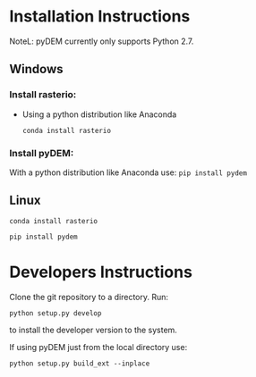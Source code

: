 # Installation Instructions
NoteL: pyDEM currently only supports Python 2.7.

## Windows

### Install rasterio:

* Using a python distribution like Anaconda

   ```conda install rasterio```

### Install pyDEM:

With a python distribution like Anaconda use:
```pip install pydem```


## Linux

```
conda install rasterio

pip install pydem
```

# Developers Instructions

Clone the git repository to a directory. Run:
```
python setup.py develop
```

to install the developer version to the system.

If using pyDEM just from the local directory use:

```
python setup.py build_ext --inplace
```
